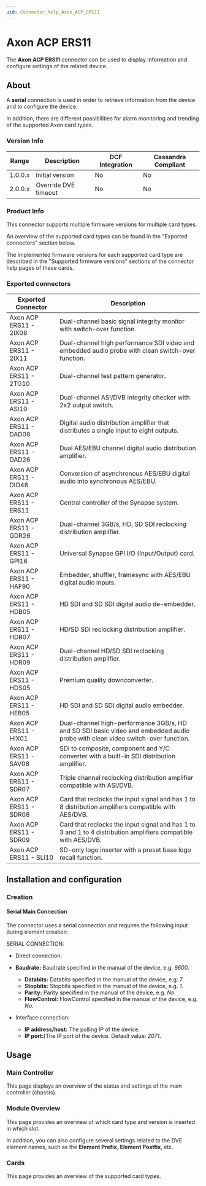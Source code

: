 ```yaml
---
uid: Connector_help_Axon_ACP_ERS11
---
```


# Axon ACP ERS11

The **Axon ACP ERS11** connector can be used to display information and configure settings of the related device.

## About

A **serial** connection is used in order to retrieve information from the device and to configure the device.

In addition, there are different possibilities for alarm monitoring and trending of the supported Axon card types.

### Version Info

| **Range** | **Description**      | **DCF Integration** | **Cassandra Compliant** |
|------------------|----------------------|---------------------|-------------------------|
| 1.0.0.x          | Initial version      | No                  | No                      |
| 2.0.0.x          | Override DVE timeout | No                  | No                      |

### Product Info

This connector supports multiple firmware versions for multiple card types.

An overview of the supported card types can be found in the "Exported connectors" section below.

The implemented firmware versions for each supported card type are described in the "Supported firmware versions" sections of the connector help pages of these cards.

### Exported connectors

| **Exported Connector**  | **Description**                                                                                                                |
|------------------------|--------------------------------------------------------------------------------------------------------------------------------|
| Axon ACP ERS11 - 2IX08 | Dual-channel basic signal integrity monitor with switch-over function.                                                         |
| Axon ACP ERS11 - 2IX11 | Dual-channel high performance SDI video and embedded audio probe with clean switch-over function.                              |
| Axon ACP ERS11 - 2TG10 | Dual-channel test pattern generator.                                                                                           |
| Axon ACP ERS11 - ASI10 | Dual-channel ASI/DVB integrity checker with 2x2 output switch.                                                                 |
| Axon ACP ERS11 - DAD08 | Digital audio distribution amplifier that distributes a single input to eight outputs.                                         |
| Axon ACP ERS11 - DAD26 | Dual AES/EBU channel digital audio distribution amplifier.                                                                     |
| Axon ACP ERS11 - DIO48 | Conversion of asynchronous AES/EBU digital audio into synchronous AES/EBU.                                                     |
| Axon ACP ERS11 - ERS11 | Central controller of the Synapse system.                                                                                      |
| Axon ACP ERS11 - GDR26 | Dual-channel 3GB/s, HD, SD SDI reclocking distribution amplifier.                                                              |
| Axon ACP ERS11 - GPI16 | Universal Synapse GPI I/O (Input/Output) card.                                                                                 |
| Axon ACP ERS11 - HAF90 | Embedder, shuffler, framesync with AES/EBU digital audio inputs.                                                               |
| Axon ACP ERS11 - HDB05 | HD SDI and SD SDI digital audio de-embedder.                                                                                   |
| Axon ACP ERS11 - HDR07 | HD/SD SDI reclocking distribution amplifier.                                                                                   |
| Axon ACP ERS11 - HDR09 | Dual-channel HD/SD SDI reclocking distribution amplifier.                                                                      |
| Axon ACP ERS11 - HDS05 | Premium quality downconverter.                                                                                                 |
| Axon ACP ERS11 - HEB05 | HD SDI and SD SDI digital audio embedder.                                                                                      |
| Axon ACP ERS11 - HIX01 | Dual-channel high-performance 3GB/s, HD and SD SDI basic video and embedded audio probe with clean video switch-over function. |
| Axon ACP ERS11 - SAV08 | SDI to composite, component and Y/C converter with a built-in SDI distribution amplifier.                                      |
| Axon ACP ERS11 - SDR07 | Triple channel reclocking distribution amplifier compatible with ASI/DVB.                                                      |
| Axon ACP ERS11 - SDR08 | Card that reclocks the input signal and has 1 to 8 distribution amplifiers compatible with AES/DVB.                            |
| Axon ACP ERS11 - SDR09 | Card that reclocks the input signal and has 1 to 3 and 1 to 4 distribution amplifiers compatible with AES/DVB.                 |
| Axon ACP ERS11 - SLI10 | SD-only logo inserter with a preset base logo recall function.                                                                 |

## Installation and configuration

### Creation

#### Serial Main Connection

The connector uses a serial connection and requires the following input during element creation:

SERIAL CONNECTION:

- Direct connection:

- **Baudrate:** Baudrate specified in the manual of the device, e.g. *9600*.
  - **Databits:** Databits specified in the manual of the device, e.g. *7*.
  - **Stopbits:** Stopbits specified in the manual of the device, e.g. *1*.
  - **Parity:** Parity specified in the manual of the device, e.g. *No*.
  - **FlowControl:** FlowControl specified in the manual of the device, e.g. *No*.

- Interface connection:

  - **IP address/host:** The polling IP of the device.
  - **IP port:**\[The IP port of the device. Default value: *2071*.

## Usage

### Main Controller

This page displays an overview of the status and settings of the main controller (chassis).

### Module Overview

This page provides an overview of which card type and version is inserted in which slot.

In addition, you can also configure several settings related to the DVE element names, such as the **Element Prefix**, **Element Postfix**, etc.

### Cards

This page provides an overview of the supported card types.

